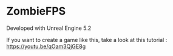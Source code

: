 # ZombieFPS

Developed with Unreal Engine 5.2

If you want to create a game like this, take a look at this tutorial : 
https://youtu.be/qOam3QjGE8g